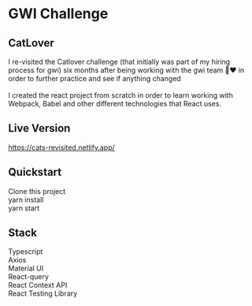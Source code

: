 # GWI Challenge

## CatLover

I re-visited the Catlover challenge (that initially was part of my hiring process for gwi) six months after being working with the gwi team 🤘&#10084; in order to further practice and see if anything changed <br /><br/>
I created the react project from scratch in order to learn working with Webpack, Babel and other different technologies that React uses.

## Live Version

https://cats-revisited.netlify.app/

## Quickstart

Clone this project <br />
yarn install <br />
yarn start

## Stack

Typescript <br />
Axios <br />
Material UI <br />
React-query <br />
React Context API <br />
React Testing Library
